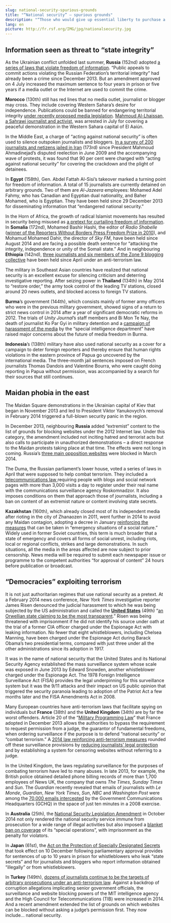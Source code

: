 ```yaml
---
slug: national-security-spurious-grounds
title: "“National security” – spurious grounds"
description: "“Those who would give up essential liberty to purchase a little temporary safety, deserve neither liberty nor safety.” So said Benjamin Franklin, one of the US founding fathers, in the 18th century. Two centuries later, security is the grounds most often given by governments – both those that are democratic and those that are not – for trampling on fundamental freedoms and gagging the media."
lang: en
picture: http://fr.rsf.org/IMG/jpg/nationalsecurity.jpg
---
```


## Information seen as threat to “state integrity”

As the Ukrainian conflict unfolded last summer, **Russia** (152nd) adopted [a series of laws that violate freedom of information](http://en.rsf.org/russia-new-draconian-legislation-against-21-07-2014,46664.html). “Public appeals to commit actions violating the Russian Federation’s territorial integrity” had already been a crime since December 2013. But an amendment approved on 4 July increased the maximum sentence to four years in prison or five years if a media outlet or the Internet are used to commit the crime.

**Morocco** (130th) still has red lines that no media outlet, journalist or blogger may cross. They include covering Western Sahara’s desire for independence. Publications could be banned for endangering territorial integrity [under recently proposed media legislation](http://en.rsf.org/maroc-rwb-s-recommendations-on-morocco-s-21-11-2014,47260.html). [Mahmoud Al-Lhaissan, a Sahrawi journalist and activist](http://en.rsf.org/maroc-rwb-s-recommendations-on-morocco-s-21-11-2014,47260.html), was arrested in July for covering a peaceful demonstration in the Western Sahara capital of El Aaiún.

In the Middle East, a charge of “acting against national security” is often used to silence outspoken journalists and bloggers. [In a survey of 200 journalists and netizens jailed in Iran](http://en.rsf.org/iran-freedom-of-information-still-18-06-2014,46470.html) (173rd) since President Mahmoud Ahmadinejad’s disputed reelection in June 2009 and the accompanying wave of protests, it was found that 90 per cent were charged with “acting against national security” for covering the crackdown and the plight of detainees.

In **Egypt** (158th), Gen. Abdel Fattah Al-Sisi’s takeover marked a turning point for freedom of information. A total of 15 journalists are currently detained on arbitrary grounds. Two of them are _Al-Jazeera_ employees: Mohamed Adel Fahmy, who has Canadian and Egyptian dual nationality, and Baher Mohamed, who is Egyptian. They have been held since 29 December 2013 for disseminating information that “endangered national security.”

In the Horn of Africa, the growth of radical Islamist movements has resulted in security being misused as [a pretext for curtailing freedom of information](http://en.rsf.org/kenya-rwb-alarmed-by-new-security-law-22-12-2014,47408.html). In **Somalia** (172nd), Mohamed Bashir Hashi, the editor of _Radio Shabelle_ ([winner of the Reporters Without Borders Press Freedom Prize in 2010](http://en.rsf.org/2010-reporters-without-borders-10-12-2010,39004.html)), and Mohamud Mohamed Dahir, the director of _Sky FM_, have been held since August 2014 and are facing a possible death sentence for “attacking the integrity, independence or unity of the Somali state.” And in neighbouring **Ethiopia** (142nd), [three journalists and six members of the Zone 9 blogging collective](http://en.rsf.org/ethiopia-nine-journalists-and-bloggers-21-08-2014,46830.html) have been held since April under an anti-terrorism law.

The military in Southeast Asian countries have realized that national security is an excellent excuse for silencing criticism and deterring investigative reporting. After seizing power in **Thailand** (134th) in May 2014 to “restore order,” the army took control of the leading TV stations, closed around 20 news outlets, and blocked access to foreign TV stations.

**Burma**’s government (144th), which consists mainly of former army officers who were in the previous military government, showed signs of a return to strict news control in 2014 after a year of significant democratic reforms in 2012. The trials of _Unity Journal_’s staff members and Bi Mon Te Nay, the death of journalist Ko Par Gyi in military detention and a [campaign of harassment of the media](http://en.rsf.org/burma-police-investigations-and-10-07-2014,46614.html) by the “special intelligence department” have raised major concerns about the future of media freedom in Burma.

**Indonesia**’s (138th) military have also used national security as a cover for a campaign to deter foreign reporters and thereby ensure that human rights violations in the eastern province of Papua go uncovered by the international media. The three-month jail sentences imposed on French journalists Thomas Dandois and Valentine Bourra, who were caught doing reporting in Papua without permission, was accompanied by a search for their sources that still continues.

## Maidan phobia in the east

The Maidan Square demonstrations in the Ukrainian capital of Kiev that began in November 2013 and led to President Viktor Yanukovych’s removal in February 2014 triggered a full-blown security panic in the region.

In December 2013, neighbouring **Russia** added “extremist” content to the list of grounds for blocking websites under the 2012 Internet law. Under this category, the amendment included not inciting hatred and terrorist acts but also calls to participate in unauthorized demonstrations – a direct response to the Maidan protests taking place at that time. The effects were not long in coming. Russia’s [three main opposition websites](http://en.rsf.org/russia-how-far-will-the-crackdown-on-13-03-2014,46003.html) were blocked in March 2014.

The Duma, the Russian parliament’s lower house, voted a series of laws in April that were supposed to help combat terrorism. They included a [telecommunications law ](http://en.rsf.org/russia-will-the-russian-internet-soon-be-18-04-2014,46167.html)requiring people with blogs and social network pages with more than 3,000 visits a day to register under their real name with the communications surveillance agency Roskomnadzor. It also imposes conditions on them that approach those of journalists, including a ban on content of an extremist nature or content involving state secrets.

**Kazakhstan** (160th), which already closed most of its independent media after rioting in the city of Zhanaozen in 2011, went further in 2014 to avoid any Maidan contagion, adopting a decree in January [reinforcing the measures](http://en.rsf.org/kazakhstan-increasingly-suffocating-climate-03-04-2014,46085.html) that can be taken in “emergency situations of a social nature.” Widely used in former Soviet countries, this term is much broader that a state of emergency and covers all forms of social unrest, including riots, local or regional conflicts, strikes and large demonstrations. In such situations, all the media in the areas affected are now subject to prior censorship. News media will be required to submit each newspaper issue or programme to the competent authorities “for approval of content” 24 hours before publication or broadcast.

## “Democracies” exploiting terrorism

It is not just authoritarian regimes that use national security as a pretext. At a February 2014 news conference, _New York Times_ investigative reporter James Risen denounced the judicial harassment to which he was being subjected by the US administration and called the [**United States**](http://en.rsf.org/united-states.html) (49th) “[an Orwellian state claiming to be the most transparent](http://en.rsf.org/etats-unis-supreme-court-rejects-new-york-02-06-2014,46375.html).” Risen was being threatened with imprisonment if he did not identify his source under oath at the trial of a former CIA officer charged under the Espionage Act with leaking information. No fewer that eight whistleblowers, including Chelsea Manning, have been charged under the Espionage Act during Barack Obama’s two presidential terms, compared with just three under all the other administrations since its adoption in 1917.

It was in the name of national security that the United States and its National Security Agency established the mass surveillance system whose scale was exposed in June 2013 by Edward Snowden, another whistleblower charged under the Espionage Act. The 1978 Foreign Intelligence Surveillance Act (FISA) provides the legal underpinning for this surveillance system but it was the 9/11 attacks and their impact on US public opinion that triggered the security paranoia leading to adoption of the Patriot Act a few months later and the FISA Amendments Act in 2008.

Many European countries have anti-terrorism laws that facilitate spying on individuals but **France** (38th) and the **United Kingdom** (34th) are by far the worst offenders. Article 20 of the “[Military Programming Law](http://en.rsf.org/alarm-over-massive-spying-12-12-2013,45606.html)” that France adopted in December 2013 allows the authorities to bypass the requirement to request permission from a judge, the guarantor of fundamental freedoms, when ordering surveillance if the purpose is to defend “national security” or “combat terrorism.” A [2014 law reinforcing anti-terrorism measures](http://www.legifrance.gouv.fr/affichTexte.do?cidTexte=JORFTEXT000029754374&dateTexte=&categorieLien=id) rounded off these surveillance provisions by [reducing journalists’ legal protection](http://fr.rsf.org/france-liberte-de-l-information-et-27-01-2015,47539.html) and by establishing a system for censoring websites without referring to a judge.

In the United Kingdom, the laws regulating surveillance for the purposes of combating terrorism have led to many abuses. In late 2013, for example, the British police obtained detailed phone billing records of more than 1,700 employees of News UK, the company that owns _The Times_, _Sunday Times_ and _Sun_. The _Guardian_ recently revealed that emails of journalists with _Le Monde_, _Guardian_, _New York Times_, _Sun_, _NBC_ and _Washington Post_ were among the [70,000 emails intercepted](http://en.rsf.org/royaume-uni-prime-minister-journalism-is-not-a-21-01-2015,46578.html) by the Government Communications Headquarters (GCHQ) in the space of just ten minutes in a 2008 exercise.

In **Australia** (25th), the [National Security Legislation Amendment](http://www.aph.gov.au/Parliamentary_Business/Bills_Legislation/Bills_Search_Results/Result?bId=s969) in October 2014 not only rendered the national security service immune from prosecution for a wide range of illegal activities but also imposed a [blanket ban on coverage](http://en.rsf.org/australia-whistleblowers-could-face-up-to-10-22-07-2014,46682.html) of its “special operations”, with imprisonment as the penalty for violators.

In **Japan** (61st), the [Act on the Protection of Specially Designated Secrets](http://en.rsf.org/japan-rwb-supports-legal-action-against-15-12-2014,47379.html) that took effect on 10 December following parliamentary approval provides for sentences of up to 10 years in prison for whistleblowers who leak “state secrets” and for journalists and bloggers who report information obtained “illegally” or from whistleblowers.

In **Turkey** (149th), [dozens of journalists continue to be the targets of arbitrary prosecutions under an anti-terrorism law](http://en.rsf.org/turkey-anti-terrorism-law-used-repeatedly-22-11-2010,38864.html). Against a backdrop of corruption allegations implicating senior government officials, the surveillance and website blocking powers of the MIT intelligence agency and the High Council for Telecommunications (TIB) were increased in 2014. And a recent amendment extended the list of grounds on which websites can be blocked without asking a judge’s permission first. They now include... national security.
